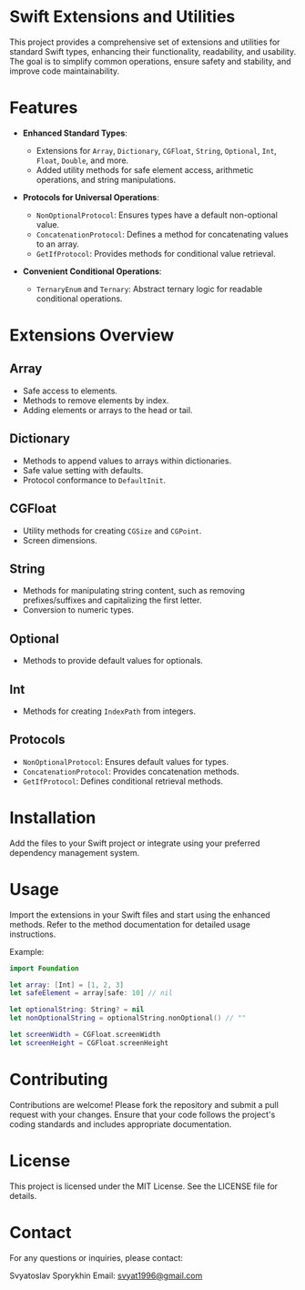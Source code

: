# Swift Extensions and Utilities

This project provides a comprehensive set of extensions and utilities for standard Swift types, enhancing their functionality, readability, and usability. The goal is to simplify common operations, ensure safety and stability, and improve code maintainability.

# Features

- **Enhanced Standard Types**:
  - Extensions for `Array`, `Dictionary`, `CGFloat`, `String`, `Optional`, `Int`, `Float`, `Double`, and more.
  - Added utility methods for safe element access, arithmetic operations, and string manipulations.

- **Protocols for Universal Operations**:
  - `NonOptionalProtocol`: Ensures types have a default non-optional value.
  - `ConcatenationProtocol`: Defines a method for concatenating values to an array.
  - `GetIfProtocol`: Provides methods for conditional value retrieval.

- **Convenient Conditional Operations**:
  - `TernaryEnum` and `Ternary`: Abstract ternary logic for readable conditional operations.

# Extensions Overview

## Array
- Safe access to elements.
- Methods to remove elements by index.
- Adding elements or arrays to the head or tail.

## Dictionary
- Methods to append values to arrays within dictionaries.
- Safe value setting with defaults.
- Protocol conformance to `DefaultInit`.

## CGFloat
- Utility methods for creating `CGSize` and `CGPoint`.
- Screen dimensions.

## String
- Methods for manipulating string content, such as removing prefixes/suffixes and capitalizing the first letter.
- Conversion to numeric types.

## Optional
- Methods to provide default values for optionals.

## Int
- Methods for creating `IndexPath` from integers.

## Protocols
- `NonOptionalProtocol`: Ensures default values for types.
- `ConcatenationProtocol`: Provides concatenation methods.
- `GetIfProtocol`: Defines conditional retrieval methods.

# Installation

Add the files to your Swift project or integrate using your preferred dependency management system.

# Usage

Import the extensions in your Swift files and start using the enhanced methods. Refer to the method documentation for detailed usage instructions.

Example:

```swift
import Foundation

let array: [Int] = [1, 2, 3]
let safeElement = array[safe: 10] // nil

let optionalString: String? = nil
let nonOptionalString = optionalString.nonOptional() // ""

let screenWidth = CGFloat.screenWidth
let screenHeight = CGFloat.screenHeight
```

# Contributing

Contributions are welcome! Please fork the repository and submit a pull request with your changes. Ensure that your code follows the project's coding standards and includes appropriate documentation.

# License

This project is licensed under the MIT License. See the LICENSE file for details.

# Contact

For any questions or inquiries, please contact:

Svyatoslav Sporykhin
Email: [svyat1996@gmail.com](mailto:svyat1996@gmail.com)
